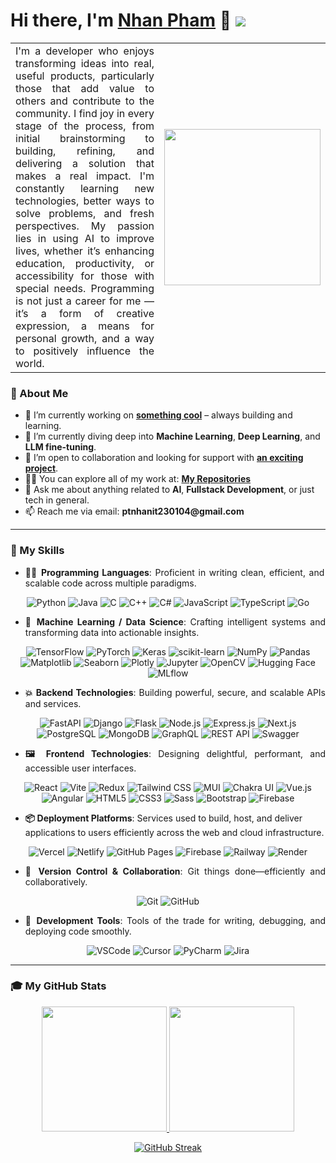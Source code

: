 # Hi there, I'm [Nhan Pham]() 👋 ![](https://komarev.com/ghpvc/?username=nhanphamthanh-it&color=brightgreen&style=plastic&label=Profile+Views&abbreviated=true)

<table border="0" style="width: 100%;">
  <tr>
    <td style="vertical-align: top; width: 50%;">
      <div align="justify">
        I'm a developer who enjoys transforming ideas into real, useful products, particularly those that add value to others and contribute to the community. I find joy in every stage of the process, from initial brainstorming to building, refining, and delivering a solution that makes a real impact. I'm constantly learning new technologies, better ways to solve problems, and fresh perspectives. My passion lies in using AI to improve lives, whether it’s enhancing education, productivity, or accessibility for those with special needs. Programming is not just a career for me — it’s a form of creative expression, a means for personal growth, and a way to positively influence the world.
      </div>
    </td>
    <td style="text-align: center; width: 50%;">
      <img src="https://user-images.githubusercontent.com/74038190/212748830-4c709398-a386-4761-84d7-9e10b98fbe6e.gif" width="250" />
    </td>
  </tr>
</table>

### <div align="left">🌟 About Me</div>

<ul>
  <li>🔭 I’m currently working on <strong><a href="https://example.com" target="_blank">something cool</a></strong> – always building and learning.</li>
  <li>🌱 I’m currently diving deep into <strong>Machine Learning</strong>, <strong>Deep Learning</strong>, and <strong>LLM fine-tuning</strong>.</li>
  <li>🤝 I’m open to collaboration and looking for support with <strong><a href="https://example.com" target="_blank">an exciting project</a></strong>.</li>
  <li>👨‍💻 You can explore all of my work at: <strong><a href="https://github.com/NhanPhamThanh-IT/NhanPhamThanh-IT" target="_blank">My Repositories</a></strong></li>
  <li>💬 Ask me about anything related to <strong>AI</strong>, <strong>Fullstack Development</strong>, or just tech in general.</li>
  <li>📫 Reach me via email: <strong>ptnhanit230104@gmail.com</strong></li>
</ul>


---

### <div align="left">🚀 My Skills</div>

<div align="justify">
  <ul>
    <li>
      <p><strong>👨‍💻 Programming Languages</strong>: Proficient in writing clean, efficient, and scalable code across multiple paradigms.</p>
    </li>
  </ul>
</div>

<p align="center">
  <img src="https://img.shields.io/badge/Python-3776AB?style=for-the-badge&logo=python&logoColor=white" alt="Python"/>
  <img src="https://img.shields.io/badge/Java-007396?style=for-the-badge&logo=java&logoColor=white" alt="Java"/>
  <img src="https://img.shields.io/badge/C-A8B9CC?style=for-the-badge&logo=c&logoColor=white" alt="C"/>
  <img src="https://img.shields.io/badge/C%2B%2B-00599C?style=for-the-badge&logo=c%2B%2B&logoColor=white" alt="C++"/>
  <img src="https://img.shields.io/badge/C%23-239120?style=for-the-badge&logo=csharp&logoColor=white" alt="C#"/>
  <img src="https://img.shields.io/badge/JavaScript-F7DF1E?style=for-the-badge&logo=javascript&logoColor=black" alt="JavaScript"/>
  <img src="https://img.shields.io/badge/TypeScript-3178C6?style=for-the-badge&logo=typescript&logoColor=white" alt="TypeScript"/>
  <img src="https://img.shields.io/badge/Go-00ADD8?style=for-the-badge&logo=go&logoColor=white" alt="Go"/>
</p>

<div align="justify">
  <ul>
    <li>
      <p><strong>🤖 Machine Learning / Data Science</strong>: Crafting intelligent systems and transforming data into actionable insights.</p>
    </li>
  </ul>
</div>

<p align="center">
  <!-- Frameworks & Libraries -->
  <img src="https://img.shields.io/badge/TensorFlow-FF6F00?style=for-the-badge&logo=tensorflow&logoColor=white" alt="TensorFlow"/>
  <img src="https://img.shields.io/badge/PyTorch-EE4C2C?style=for-the-badge&logo=pytorch&logoColor=white" alt="PyTorch"/>
  <img src="https://img.shields.io/badge/Keras-D00000?style=for-the-badge&logo=keras&logoColor=white" alt="Keras"/>
  <img src="https://img.shields.io/badge/scikit--learn-F7931E?style=for-the-badge&logo=scikit-learn&logoColor=white" alt="scikit-learn"/>

  <!-- Data Processing -->
  <img src="https://img.shields.io/badge/NumPy-013243?style=for-the-badge&logo=numpy&logoColor=white" alt="NumPy"/>
  <img src="https://img.shields.io/badge/Pandas-150458?style=for-the-badge&logo=pandas&logoColor=white" alt="Pandas"/>

  <!-- Visualization -->
  <img src="https://img.shields.io/badge/Matplotlib-3B7EBF?style=for-the-badge&logo=matplotlib&logoColor=white" alt="Matplotlib"/>
  <img src="https://img.shields.io/badge/Seaborn-76B900?style=for-the-badge&logoColor=white" alt="Seaborn"/>
  <img src="https://img.shields.io/badge/Plotly-3F4F75?style=for-the-badge&logo=plotly&logoColor=white" alt="Plotly"/>

  <!-- Tools -->
  <img src="https://img.shields.io/badge/Jupyter-F37626?style=for-the-badge&logo=jupyter&logoColor=white" alt="Jupyter"/>
  <img src="https://img.shields.io/badge/OpenCV-5C3EE8?style=for-the-badge&logo=opencv&logoColor=white" alt="OpenCV"/>
  <img src="https://img.shields.io/badge/HuggingFace-FCC624?style=for-the-badge&logo=huggingface&logoColor=black" alt="Hugging Face"/>
  <img src="https://img.shields.io/badge/MLflow-0194E2?style=for-the-badge&logo=mlflow&logoColor=white" alt="MLflow"/>
</p>

<div align="justify">
  <ul>
    <li>
      <p><strong>💥 Backend Technologies</strong>: Building powerful, secure, and scalable APIs and services.</p>
    </li>
  </ul>
</div>

<p align="center">
  <!-- Frameworks -->
  <img src="https://img.shields.io/badge/FastAPI-005571?style=for-the-badge&logo=fastapi&logoColor=white" alt="FastAPI"/>
  <img src="https://img.shields.io/badge/Django-092E20?style=for-the-badge&logo=django&logoColor=white" alt="Django"/>
  <img src="https://img.shields.io/badge/Flask-000000?style=for-the-badge&logo=flask&logoColor=white" alt="Flask"/>
  <img src="https://img.shields.io/badge/Node.js-339933?style=for-the-badge&logo=node.js&logoColor=white" alt="Node.js"/>
  <img src="https://img.shields.io/badge/Express.js-000000?style=for-the-badge&logo=express&logoColor=white" alt="Express.js"/>
  <img src="https://img.shields.io/badge/Next.js-000000?style=for-the-badge&logo=next.js&logoColor=white" alt="Next.js"/>

  <!-- Databases -->
  <img src="https://img.shields.io/badge/PostgreSQL-4169E1?style=for-the-badge&logo=postgresql&logoColor=white" alt="PostgreSQL"/>
  <img src="https://img.shields.io/badge/MongoDB-47A248?style=for-the-badge&logo=mongodb&logoColor=white" alt="MongoDB"/>

  <!-- Other Tools -->
  <img src="https://img.shields.io/badge/GraphQL-E10098?style=for-the-badge&logo=graphql&logoColor=white" alt="GraphQL"/>
  <img src="https://img.shields.io/badge/REST%20API-02569B?style=for-the-badge&logo=api&logoColor=white" alt="REST API"/>
  <img src="https://img.shields.io/badge/Swagger-85EA2D?style=for-the-badge&logo=swagger&logoColor=black" alt="Swagger"/>
</p>

<div align="justify">
  <ul>
    <li>
      <p><strong>🖼️ Frontend Technologies</strong>: Designing delightful, performant, and accessible user interfaces.</p>
    </li>
  </ul>
</div>

<p align="center">
  <img src="https://img.shields.io/badge/React-61DAFB?style=for-the-badge&logo=react&logoColor=black" alt="React"/>
  <img src="https://img.shields.io/badge/Vite-646CFF?style=for-the-badge&logo=vite&logoColor=white" alt="Vite"/>
  <img src="https://img.shields.io/badge/Redux-764ABC?style=for-the-badge&logo=redux&logoColor=white" alt="Redux"/>
  <img src="https://img.shields.io/badge/Tailwind%20CSS-06B6D4?style=for-the-badge&logo=tailwind-css&logoColor=white" alt="Tailwind CSS"/>
  <img src="https://img.shields.io/badge/MUI-007FFF?style=for-the-badge&logo=mui&logoColor=white" alt="MUI"/>
  <img src="https://img.shields.io/badge/Chakra_UI-319795?style=for-the-badge&logo=chakra-ui&logoColor=white" alt="Chakra UI"/>
  <img src="https://img.shields.io/badge/Vue.js-4FC08D?style=for-the-badge&logo=vue.js&logoColor=white" alt="Vue.js"/>
  <img src="https://img.shields.io/badge/Angular-DD0031?style=for-the-badge&logo=angular&logoColor=white" alt="Angular"/>
  <img src="https://img.shields.io/badge/HTML5-E34F26?style=for-the-badge&logo=html5&logoColor=white" alt="HTML5"/>
  <img src="https://img.shields.io/badge/CSS3-1572B6?style=for-the-badge&logo=css3&logoColor=white" alt="CSS3"/>
  <img src="https://img.shields.io/badge/Sass-CC6699?style=for-the-badge&logo=sass&logoColor=white" alt="Sass"/>
  <img src="https://img.shields.io/badge/Bootstrap-563D7C?style=for-the-badge&logo=bootstrap&logoColor=white" alt="Bootstrap"/>
  <img src="https://img.shields.io/badge/Firebase-FFCA28?style=for-the-badge&logo=firebase&logoColor=black" alt="Firebase"/>
</p>

<div align="left">
  <ul>
    <li>
      <p><strong>📦 Deployment Platforms</strong>: Services used to build, host, and deliver applications to users efficiently across the web and cloud infrastructure.</p>
    </li>
  </ul>
</div>

<p align="center">
  <img src="https://img.shields.io/badge/Vercel-000000?style=for-the-badge&logo=vercel&logoColor=white" alt="Vercel"/>
  <img src="https://img.shields.io/badge/Netlify-00C7B7?style=for-the-badge&logo=netlify&logoColor=white" alt="Netlify"/>
  <img src="https://img.shields.io/badge/GitHub%20Pages-121013?style=for-the-badge&logo=github&logoColor=white" alt="GitHub Pages"/>
  <img src="https://img.shields.io/badge/Firebase-FFCA28?style=for-the-badge&logo=firebase&logoColor=black" alt="Firebase"/>
  <img src="https://img.shields.io/badge/Railway-0B0D0E?style=for-the-badge&logo=railway&logoColor=white" alt="Railway"/>
  <img src="https://img.shields.io/badge/Render-46E3B7?style=for-the-badge&logo=render&logoColor=000000" alt="Render"/>
</p>

<div align="justify">
  <ul>
    <li>
      <p><strong>🌿 Version Control & Collaboration</strong>: Git things done—efficiently and collaboratively.</p>
    </li>
  </ul>
</div>

<p align="center">
  <img src="https://img.shields.io/badge/Git-F05032?style=for-the-badge&logo=git&logoColor=white" alt="Git"/>
  <img src="https://img.shields.io/badge/GitHub-181717?style=for-the-badge&logo=github&logoColor=white" alt="GitHub"/>
</p>

<div align="justify">
  <ul>
    <li>
      <p><strong>🧩 Development Tools</strong>: Tools of the trade for writing, debugging, and deploying code smoothly.</p>
    </li>
  </ul>
</div>

<p align="center">
  <img src="https://img.shields.io/badge/VSCode-007ACC?style=for-the-badge&logo=visual-studio-code&logoColor=white" alt="VSCode"/>
  <img src="https://img.shields.io/badge/Cursor-000000?style=for-the-badge&logo=cursor&logoColor=white" alt="Cursor"/>
  <img src="https://img.shields.io/badge/PyCharm-000000?style=for-the-badge&logo=pycharm&logoColor=white" alt="PyCharm"/>
  <img src="https://img.shields.io/badge/Jira-0052CC?style=for-the-badge&logo=jira&logoColor=white" alt="Jira"/>
</p>

---

### <div align="left">🎓 My GitHub Stats</div>

<p align="center">
  <a href="https://github.com/NhanPhamThanh-IT/github-readme-stats">
    <img height="200" src="https://github-readme-stats.vercel.app/api?username=NhanPhamThanh-IT&theme=transparent&show_icons=true&include_all_commits=true&count_private=true" />
  </a>
  <a href="https://github.com/NhanPhamThanh-IT/github-readme-stats">
    <img height="200" src="https://github-readme-stats.vercel.app/api/top-langs?username=NhanPhamThanh-IT&theme=transparent&layout=compact&langs_count=8&card_width=320" /> 
  </a>
</p>

<p align="center">
  <a href="https://github.com/NhanPhamThanh-IT/github-readme-stats">
    <img src="https://streak-stats.demolab.com/?user=NhanPhamThanh-IT&theme=transparent&langs_count=8&card_width=805" alt="GitHub Streak" /> 
  </a>
</p>
